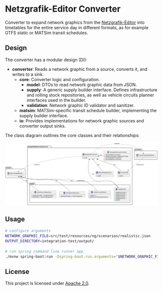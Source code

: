 # Netzgrafik-Editor Converter

Converter to expand network graphics from
the [Netzgrafik-Editor](https://github.com/SchweizerischeBundesbahnen/netzgrafik-editor-frontend) into timetables for
the entire service
day in different formats, as for example GTFS static or MATSim transit schedules.

## Design

The converter has a modular design (DI):

- **converter**: Reads a network graphic from a source, converts it, and writes to a sink.
    - **core**: Converter logic and configuration.
        - **model**: DTOs to read network graphic data from JSON.
        - **supply**: A generic supply builder interface. Defines infrastructure and rolling stock repositories, as well
          as vehicle circuits planner interfaces used in the builder.
        - **validation**: Network graphic ID validator and sanitizer.
    - **matsim**: MATSim-specific transit schedule builder, implementing the supply builder interface.
    - **io**: Provides implementations for network graphic sources and converter output sinks.

The class diagram outlines the core classes and their relationships:

![Class diagram](docs/uml/class-diagram.svg)

## Usage

```sh
# configure arguments
NETWORK_GRAPHIC_FILE=src/test/resources/ng/scenarios/realistic.json
OUTPUT_DIRECTORY=integration-test/output/

# run spring command line runner app
./mvnw spring-boot:run -Dspring-boot.run.arguments="$NETWORK_GRAPHIC_FILE $OUTPUT_DIRECTORY"
```

## License

This project is licensed under [Apache 2.0](LICENSE).
